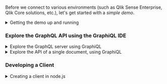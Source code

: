 Before we connect to various environments (such as Qlik Sense Enterprise, Qlik Core solutions, etc.), let's get started with a *simple demo*.

<details>
<summary>Getting the demo up and running</summary>

The demo will consist of the following logical components:

- A QIX Engine (using the the Qlik Core Engine container)
- A few demo apps mounted to the QIX Engine
- A GraphQL server connected to the QIX Engine

All services will be spawn up using docker-compose (which requires e.g. Docker for Mac/Windows running on your machine).

As this demo is included in the _qix-graphql_ repo, the easiest way to get started is to clone this repo:

```
$ git clone https://github.com/stefanwalther/qix-graphql
```

Then run the following command: 

```
$ QIX_ENGINE_VER=12.171.0 QIX_ACCEPT_EULA=yes docker-compose up -d
```
Note: `QIX_ENGINE_VER` and `QIX_ACCEPT_EULA` are environment variables being used in the docker-compose file.

</details>

### Explore the GraphQL API using the GraphiQL IDE

<details>
<summary>Explore the GraphQL server using GraphiQL</summary>

We can now open http://localhost:3004/global/graphql in your browser to get the [GraphiQL](https://github.com/graphql/graphiql) user interface.
GraphiQL is a graphical interactive in-browser GraphQL IDE, which allows you to explore the API being provided by _qix-graphql_, the GraphQL server.

![](./docs/images/graphiql-global.png)

We can also easily get a list of all documents in the IDE:

![](./docs/images/graphiql-global-docs.png)

Note: GraphiQL also provides intellisense, built-in documentation and more, see here for some [tipps & tricks for GraphiQL](./docs/about-graphiql.md).

In the examples above we have acted on the *global* scope, which allows us to explore meta-information about different Qlik documents.

Using the URL stated in `doc/_links/_docs` we can connect to a single document.

</details>

<details>
<summary>Explore the API of a single document, using GraphiQL</summary>

If we use (as defined by this demo) `http://localhost:3004/doc/:qDocId/graphql` we connect to a single document and its API:

Going to the built-in documentation, we'll see the tables of this document we can query:

![](./docs/images/graphiql-doc-docs.png)

So let's query one of those tables (in this example the table `account` on the doc `CRM.qvf`:

![](./docs/images/graphiql-doc-account-table.png)

</details>

### Developing a Client

<details>
<summary>Creating a client in node.js</summary>
OK, so far we have seen that we can easily explore the generated APIs on a global and on a doc scope.  
Now let's create some code so see how we can use the server when developing a custom application using the GraphQL server. It can basically be any kind of an application, a backend-service, a website, a native mobile app; essentially the approach is always the same:

```js
const client = require('graphql-client')({
  url: 'http://localhost:3004/global/graphql'
});

async function getDocs() {
  const query = `{
              docs {
                qDocId
                qDocName
              }
            }`;
  const vars = '';
  return await client.query(query, vars);
}

(async () => {
  let result = await getDocs();
  console.log('Apps in the current environment:\n');
  result.data.docs.forEach(item => {
    console.log(`\t- ${item.qDocName}`);
  });
})();
```

This will return:

![](./docs/images/graphiql-example-nodejs.png)

So we don't need to use enigma.js, we don't need to understand specific constructs of the QIX Engine such as qHyperCube, it's basically a very straightforward development experience using common tools.

</details>